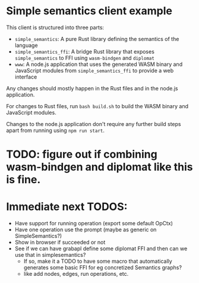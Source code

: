 # Simple semantics client example

This client is structured into three parts:
- `simple_semantics`: A pure Rust library defining the semantics of the language
- `simple_semantics_ffi`: A bridge Rust library that exposes `simple_semantics` to FFI using `wasm-bindgen` and `diplomat`
- `www`: A node.js application that uses the generated WASM binary and JavaScript modules from `simple_semantics_ffi` to provide a web interface

Any changes should mostly happen in the Rust files and in the node.js application.

For changes to Rust files, run `bash build.sh` to build the WASM binary and JavaScript modules.

Changes to the node.js application don't require any further build steps apart from running using `npm run start`.

# TODO: figure out if combining wasm-bindgen and diplomat like this is fine.


# Immediate next TODOS:
* Have support for running operation (export some default OpCtx)
* Have one operation use the prompt (maybe as generic on SimpleSemantics?)
* Show in browser if succeeded or not
* See if we can have grabapl define some diplomat FFI and then can we use that in simplesemantics?
  * If so, make it a TODO to have some macro that automatically generates some basic FFI for eg concretized Semantics graphs?
  * like add nodes, edges, run operations, etc.